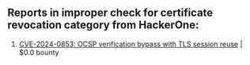 ## Reports in improper check for certificate revocation category from HackerOne:

1. [CVE-2024-0853: OCSP verification bypass with TLS session reuse](https://hackerone.com/reports/2298922) | $0.0 bounty


